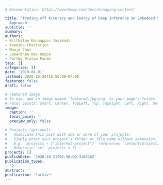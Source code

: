 ```yaml
---
# Documentation: https://wowchemy.com/docs/managing-content/

title: 'Trading-off Accuracy and Energy of Deep Inference on Embedded Systems: A Co-Design
  Approach'
subtitle: ''
summary: ''
authors:
- Nitthilan Kannappan Jayakodi
- Anwesha Chatterjee
- Wonje Choi
- Janardhan Rao Doppa
- Partha Pratim Pande
tags: []
categories: []
date: '2019-01-01'
lastmod: 2020-10-20T19:56:09-07:00
featured: false
draft: false

# Featured image
# To use, add an image named `featured.jpg/png` to your page's folder.
# Focal points: Smart, Center, TopLeft, Top, TopRight, Left, Right, BottomLeft, Bottom, BottomRight.
image:
  caption: ''
  focal_point: ''
  preview_only: false

# Projects (optional).
#   Associate this post with one or more of your projects.
#   Simply enter your project's folder or file name without extension.
#   E.g. `projects = ["internal-project"]` references `content/project/deep-learning/index.md`.
#   Otherwise, set `projects = []`.
projects: []
publishDate: '2020-10-21T02:56:09.316826Z'
publication_types:
- '2'
abstract: ''
publication: '*arXiv*'
---
```


